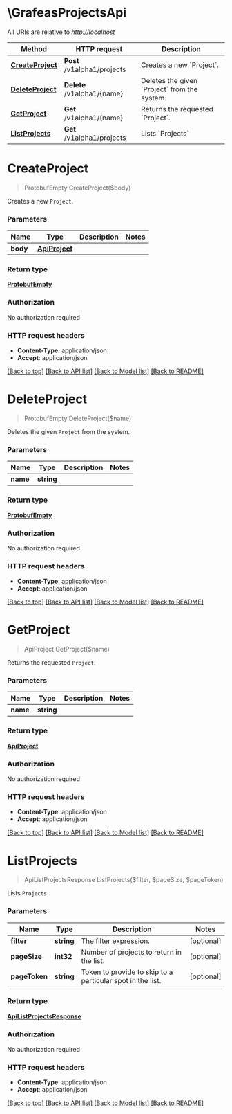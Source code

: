 # \GrafeasProjectsApi

All URIs are relative to *http://localhost*

Method | HTTP request | Description
------------- | ------------- | -------------
[**CreateProject**](GrafeasProjectsApi.md#CreateProject) | **Post** /v1alpha1/projects | Creates a new &#x60;Project&#x60;.
[**DeleteProject**](GrafeasProjectsApi.md#DeleteProject) | **Delete** /v1alpha1/{name} | Deletes the given &#x60;Project&#x60; from the system.
[**GetProject**](GrafeasProjectsApi.md#GetProject) | **Get** /v1alpha1/{name} | Returns the requested &#x60;Project&#x60;.
[**ListProjects**](GrafeasProjectsApi.md#ListProjects) | **Get** /v1alpha1/projects | Lists &#x60;Projects&#x60;


# **CreateProject**
> ProtobufEmpty CreateProject($body)

Creates a new `Project`.


### Parameters

Name | Type | Description  | Notes
------------- | ------------- | ------------- | -------------
 **body** | [**ApiProject**](ApiProject.md)|  | 

### Return type

[**ProtobufEmpty**](protobufEmpty.md)

### Authorization

No authorization required

### HTTP request headers

 - **Content-Type**: application/json
 - **Accept**: application/json

[[Back to top]](#) [[Back to API list]](../README.md#documentation-for-api-endpoints) [[Back to Model list]](../README.md#documentation-for-models) [[Back to README]](../README.md)

# **DeleteProject**
> ProtobufEmpty DeleteProject($name)

Deletes the given `Project` from the system.


### Parameters

Name | Type | Description  | Notes
------------- | ------------- | ------------- | -------------
 **name** | **string**|  | 

### Return type

[**ProtobufEmpty**](protobufEmpty.md)

### Authorization

No authorization required

### HTTP request headers

 - **Content-Type**: application/json
 - **Accept**: application/json

[[Back to top]](#) [[Back to API list]](../README.md#documentation-for-api-endpoints) [[Back to Model list]](../README.md#documentation-for-models) [[Back to README]](../README.md)

# **GetProject**
> ApiProject GetProject($name)

Returns the requested `Project`.


### Parameters

Name | Type | Description  | Notes
------------- | ------------- | ------------- | -------------
 **name** | **string**|  | 

### Return type

[**ApiProject**](apiProject.md)

### Authorization

No authorization required

### HTTP request headers

 - **Content-Type**: application/json
 - **Accept**: application/json

[[Back to top]](#) [[Back to API list]](../README.md#documentation-for-api-endpoints) [[Back to Model list]](../README.md#documentation-for-models) [[Back to README]](../README.md)

# **ListProjects**
> ApiListProjectsResponse ListProjects($filter, $pageSize, $pageToken)

Lists `Projects`


### Parameters

Name | Type | Description  | Notes
------------- | ------------- | ------------- | -------------
 **filter** | **string**| The filter expression. | [optional] 
 **pageSize** | **int32**| Number of projects to return in the list. | [optional] 
 **pageToken** | **string**| Token to provide to skip to a particular spot in the list. | [optional] 

### Return type

[**ApiListProjectsResponse**](apiListProjectsResponse.md)

### Authorization

No authorization required

### HTTP request headers

 - **Content-Type**: application/json
 - **Accept**: application/json

[[Back to top]](#) [[Back to API list]](../README.md#documentation-for-api-endpoints) [[Back to Model list]](../README.md#documentation-for-models) [[Back to README]](../README.md)

